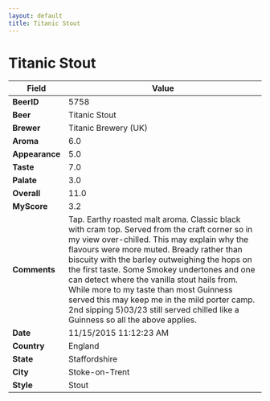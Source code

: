 ```yaml
---
layout: default
title: Titanic Stout
---
```


# Titanic Stout

| Field         | Value     |
|---------------|-----------|
| **BeerID** | 5758 |
| **Beer** | Titanic Stout |
| **Brewer** | Titanic Brewery (UK) |
| **Aroma** | 6.0 |
| **Appearance** | 5.0 |
| **Taste** | 7.0 |
| **Palate** | 3.0 |
| **Overall** | 11.0 |
| **MyScore** | 3.2 |
| **Comments** | Tap. Earthy roasted malt aroma. Classic black with cram top. Served from the craft corner so in my view over-chilled. This may explain why the flavours were more muted. Bready rather than biscuity with the barley outweighing the hops on the first taste. Some Smokey undertones and one can detect where the vanilla stout hails from. While more to my taste than most Guinness served this may keep me in the mild porter camp. 2nd sipping 5)03/23 still served chilled like a Guinness so all the above applies. |
| **Date** | 11/15/2015 11:12:23 AM |
| **Country** | England |
| **State** | Staffordshire |
| **City** | Stoke-on-Trent |
| **Style** | Stout |
